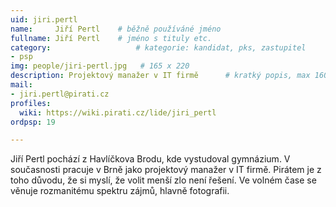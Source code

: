```yaml
---
uid: jiri.pertl
name:     Jiří Pertl  	# běžně používáné jméno
fullname: Jiří Pertl  	# jméno s tituly etc.
category:                 	# kategorie: kandidat, pks, zastupitel
- psp
img: people/jiri-pertl.jpg   # 165 x 220
description: Projektový manažer v IT firmě     	# kratký popis, max 160 znaků
mail:
- jiri.pertl@pirati.cz
profiles:
  wiki: https://wiki.pirati.cz/lide/jiri_pertl
ordpsp: 19

---
```


Jiří Pertl pochází z Havlíčkova Brodu, kde vystudoval gymnázium. V současnosti pracuje v Brně jako projektový manažer v IT firmě. Pirátem je z toho důvodu, že si myslí, že volit menší zlo není řešení. Ve volném čase se věnuje rozmanitému spektru zájmů, hlavně fotografii.
